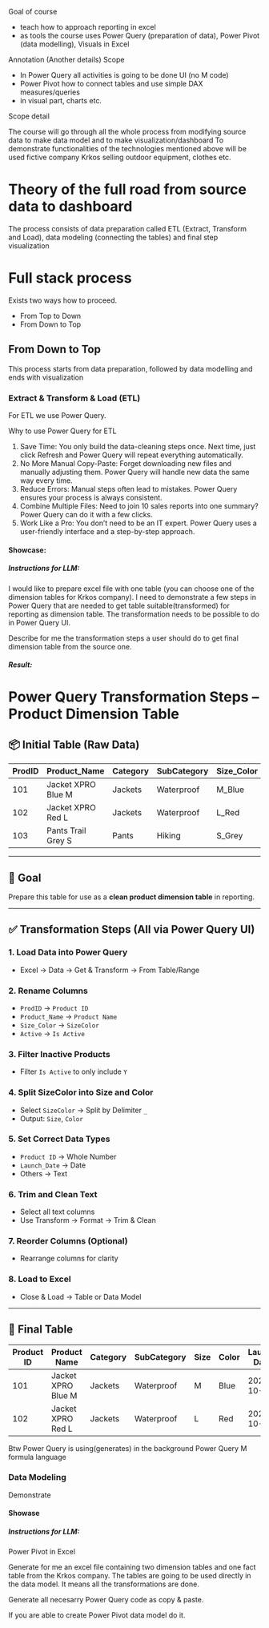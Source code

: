 Goal of course
- teach how to approach reporting in excel
- as tools the course uses Power Query (preparation of data), Power Pivot (data modelling), Visuals in Excel

Annotation (Another details)
Scope
- In Power Query all activities is going to be done UI (no M code)
- Power Pivot how to connect tables and use simple DAX measures/queries
- in visual part, charts etc.

Scope detail

The course will go through all the whole process from modifying source data to make data model and to make visualization/dashboard
To demonstrate functionalities of the technologies mentioned above will be used fictive company Krkos selling outdoor equipment, clothes etc.


# Theory of the full road from source data to dashboard
The process consists of data preparation called ETL (Extract, Transform and Load), data modeling (connecting the tables) and final step visualization


# Full stack process
Exists two ways how to proceed.
- From Top to Down
- From Down to Top

## From Down to Top
This process starts from data preparation, followed by data modelling and ends with visualization

### Extract & Transform & Load (ETL)
For ETL we use Power Query.

Why to use Power Query for ETL
1) Save Time: You only build the data-cleaning steps once. Next time, just click Refresh and Power Query will repeat everything automatically.
2) No More Manual Copy-Paste: Forget downloading new files and manually adjusting them. Power Query will handle new data the same way every time.
3) Reduce Errors: Manual steps often lead to mistakes. Power Query ensures your process is always consistent.
4) Combine Multiple Files: Need to join 10 sales reports into one summary? Power Query can do it with a few clicks.
5) Work Like a Pro: You don’t need to be an IT expert. Power Query uses a user-friendly interface and a step-by-step approach.

#### Showcase:
##### Instructions for LLM:
I would like to prepare excel file with one table (you can choose one of the dimension tables for Krkos company).
I need to demonstrate a few steps in Power Query that are needed to get table suitable(transformed) for reporting as dimension table.
The transformation needs to be possible to do in Power Query UI.

Describe for me the transformation steps a user should do to get final dimension table from the source one.

##### Result:
# Power Query Transformation Steps – Product Dimension Table

## 📦 Initial Table (Raw Data)
| ProdID | Product_Name        | Category | SubCategory | Size_Color | Active | Launch_Date |
|--------|---------------------|----------|-------------|------------|--------|-------------|
| 101    | Jacket XPRO Blue M  | Jackets  | Waterproof  | M_Blue     | Y      | 2022-10-01  |
| 102    | Jacket XPRO Red L   | Jackets  | Waterproof  | L_Red      | Y      | 2022-10-01  |
| 103    | Pants Trail Grey S  | Pants    | Hiking      | S_Grey     | N      | 2021-04-15  |

---

## 🎯 Goal
Prepare this table for use as a **clean product dimension table** in reporting.

---

## ✅ Transformation Steps (All via Power Query UI)

### 1. Load Data into Power Query
- Excel → Data → Get & Transform → From Table/Range

### 2. Rename Columns
- `ProdID` → `Product ID`
- `Product_Name` → `Product Name`
- `Size_Color` → `SizeColor`
- `Active` → `Is Active`

### 3. Filter Inactive Products
- Filter `Is Active` to only include `Y`

### 4. Split SizeColor into Size and Color
- Select `SizeColor` → Split by Delimiter `_`
- Output: `Size`, `Color`

### 5. Set Correct Data Types
- `Product ID` → Whole Number
- `Launch_Date` → Date
- Others → Text

### 6. Trim and Clean Text
- Select all text columns
- Use Transform → Format → Trim & Clean

### 7. Reorder Columns (Optional)
- Rearrange columns for clarity

### 8. Load to Excel
- Close & Load → Table or Data Model

---

## 🧾 Final Table

| Product ID | Product Name       | Category | SubCategory | Size | Color | Launch Date |
|------------|--------------------|----------|-------------|------|--------|--------------|
| 101        | Jacket XPRO Blue M | Jackets  | Waterproof  | M    | Blue   | 2022-10-01   |
| 102        | Jacket XPRO Red L  | Jackets  | Waterproof  | L    | Red    | 2022-10-01   |



Btw Power Query is using(generates) in the background Power Query M formula language


### Data Modeling
Demonstrate

#### Showase
##### Instructions for LLM:
Power Pivot in Excel

Generate for me an excel file containing two dimension tables and one fact table from the Krkos company.
The tables are going to be used directly in the data model. It means all the transformations are done.

Generate all necesarry Power Query code as copy & paste.

If you are able to create Power Pivot data model do it.